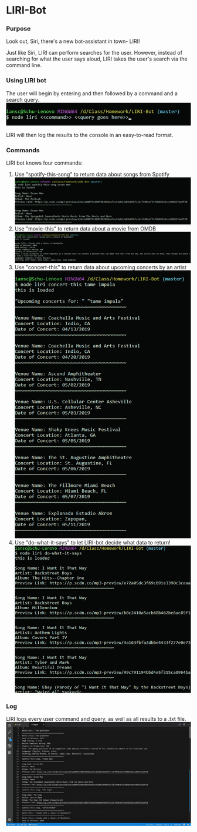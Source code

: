 # LIRI-Bot
### Purpose

Look out, Siri, there's a new bot-assistant in town- LIRI! 

Just like Siri, LIRI can perform searches for the user. However, instead of searching for what the user says aloud, LIRI takes the user's search via the command line. 

### Using LIRI bot

The user will begin by entering <node> and then <liri> followed by a command and a search query.
![command example](images/command_query.png)

LIRI will then log the results to the console in an easy-to-read format.

### Commands

LIRI bot knows four commands:
  1. Use "spotify-this-song" to return data about songs from Spotify
  ![spotify example](images/spotify-this-song.png)
  2. Use "movie-this" to return data about a movie from OMDB
  ![movie example](images/movie-this.png)
  3. Use "concert-this" to return data about upcoming concerts by an artist
  ![band example](images/concert-this.png)
  4. Use "do-what-it-says" to let LIRI-bot decide what data to return!
  ![what-it example](images/do-what-it-says.png)

### Log

LIRI logs every user command and query, as well as all results to a .txt file. 
![log](images/log.txt.png)
